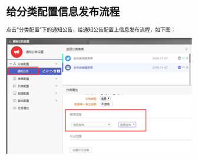 # 给分类配置信息发布流程

点击“分类配置”下的通知公告，给通知公告配置上信息发布流程，如下图：

![](../../.gitbook/assets/image%20%2816%29.png)

